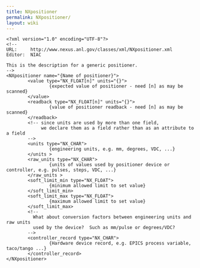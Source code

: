 ```yaml
---
title: NXpositioner
permalink: NXpositioner/
layout: wiki
---
```


    <?xml version="1.0" encoding="UTF-8"?>
    <!--
    URL:     http://www.nexus.anl.gov/classes/xml/NXpositioner.xml
    Editor:  NIAC

    This is the description for a generic positioner.
    -->
    <NXpositioner name="{Name of positioner}">
            <value type="NX_FLOAT[n]" units="{}">
                    {expected value of positioner - need [n] as may be scanned}
            </value>
            <readback type="NX_FLOAT[n]" units="{}">
                    {value of positioner readback - need [n] as may be scanned}
            </readback>
            <!-- since units are used by more than one field, 
                 we declare them as a field rather than as an attribute to a field
            -->
            <units type="NX_CHAR">
                    {engineering units, e.g. mm, degrees, VDC, ...}
            </units >
            <raw_units type="NX_CHAR">
                    {units of values used by positioner device or controller, e.g. pulses, steps, VDC, ...}
            </raw_units >
            <soft_limit_min type="NX_FLOAT">
                    {minimum allowed limit to set value}
            </soft_limit_min>
            <soft_limit_max type="NX_FLOAT">
                    {maximum allowed limit to set value}
            </soft_limit_max>
            <!--
              What about conversion factors between engineering units and raw units
              used by the device?  Such as mm/pulse or degrees/VDC?
            -->
            <controller_record type="NX_CHAR">
                    {Hardware device record, e.g. EPICS process variable, taco/tango ...}
            </controller_record>
    </NXpositioner>
